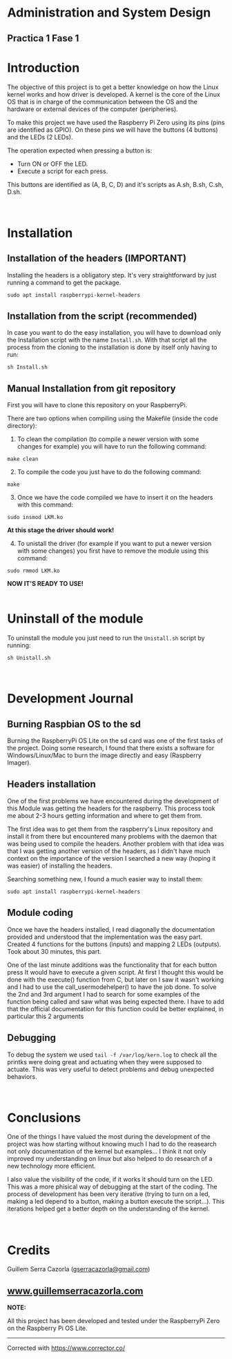 # Administration and System Design
## Practica 1 Fase 1

# Introduction

The objective of this project is to get a better knowledge on how the Linux kernel works and how driver is developed. A kernel is the core of the Linux OS that is in charge of the communication between the OS and the hardware or external devices of the computer (peripheries).

To make this project we have used the Raspberry Pi Zero using its pins (pins are identified as GPIO). On these pins we will have the buttons (4 buttons) and the LEDs (2 LEDs).

The operation expected when pressing a button is:
- Turn ON or OFF the LED.
- Execute a script for each press.

This buttons are identified as (A, B, C, D) and it's scripts as A.sh, B.sh, C.sh, D.sh.

<br>

# Installation
## Installation of the headers (IMPORTANT)
Installing the headers is a obligatory step. It's very straightforward by just running a command to get the package.
```
sudo apt install raspberrypi-kernel-headers
```

## Installation from the script (recommended)
In case you want to do the easy installation, you will have to download only the Installation script with the name ```Install.sh```. With that script all the process from the cloning to the installation is done by itself only having to run:
```
sh Install.sh
```

## Manual Installation from git repository
First you will have to clone this repository on your RaspberryPi.

There are two options when compiling using the Makefile (inside the code directory):
1. To clean the compilation (to compile a newer version with some changes for example) you will have to run the following command:

```
make clean
```
2. To compile the code you just have to do the following command:
```
make
```
3. Once we have the code compiled we have to insert it on the headers with this command:
```
sudo insmod LKM.ko
```
**At this stage the driver should work!**

4. To unistall the driver (for example if you want to put a newer version with some changes) you first have to remove the module using this command:
```
sudo rmmod LKM.ko
```

**NOW IT'S READY TO USE!**
<br>
<br>

# Uninstall of the module
To uninstall the module you just need to run the ```Unistall.sh``` script by running:
```
sh Unistall.sh
```
<br>

# Development Journal

## Burning Raspbian OS to the sd

Burning the RaspberryPi OS Lite on the sd card was one of the first tasks of the project. Doing some research, I found that there exists a software for Windows/Linux/Mac to burn the image directly and easy (Raspberry Imager).

## Headers installation

One of the first problems we have encountered during the development of this Module was getting the headers for the raspberry. This process took me about 2-3 hours getting information and where to get them from.

The first idea was to get them from the raspberry's Linux repository and install it from there but encountered many problems with the daemon that was being used to compile the headers. Another problem with that idea was that I was getting another version of the headers, as I didn't have much context on the importance of the version I searched a new way (hoping it was easier) of installing the headers.

Searching something new, I found a much easier way to install them:
```
sudo apt install raspberrypi-kernel-headers
```

## Module coding
Once we have the headers installed, I read diagonally the documentation provided and understood that the implementation was the easy part. Created 4 functions for the buttons (inputs) and mapping 2 LEDs (outputs). Took about 30 minutes, this part.

One of the last minute additions was the functionality that for each button press It would have to execute a given script. At first I thought this would be done with the execute() function from C, but later on I saw it wasn't working and I had to use the call_usermodehelper() to have the job done. To solve the 2nd and 3rd argument I had to search for some examples of the function being called and saw what was being expected there. I have to add that the official documentation for this function could be better explained, in particular this 2 arguments

## Debugging
To debug the system we used ```tail -f /var/log/kern.log``` to check all the printks were doing great and actuating when they were supposed to actuate. This was very useful to detect problems and debug unexpected behaviors.

<br>

# Conclusions
One of the things I have valued the most during the development of the project was how starting without knowing much I had to do the reasearch not only documentation of the kernel but examples... I think it not only improved my understanding on linux but also helped to do research of a new technology more efficient.

I also value the visibility of the code, if it works it should turn on the LED. This was a more phisical way of debugging at the start of the coding. The process of development has been very iterative (trying to turn on a led, making a led depend to a button, making a button execute the script...). This iterations helped get a better depth on the understanding of the kernel.

<br>

# Credits
Guillem Serra Cazorla (gserracazorla@gmail.com)

www.guillemserracazorla.com
<br>
---
**NOTE:**

All this project has been developed and tested under the RaspberryPi Zero on the Raspberry Pi OS Lite.

---


Corrected with https://www.corrector.co/